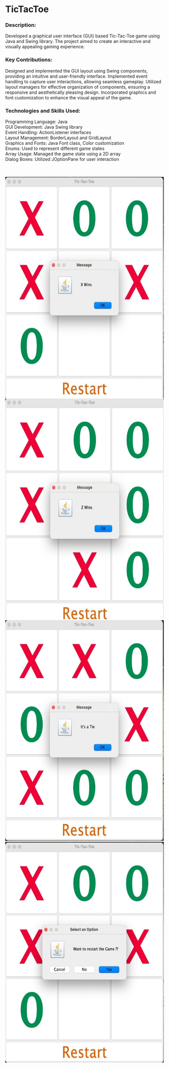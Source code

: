 # TicTacToe

<h3>Description:</h3>
Developed a graphical user interface (GUI) based Tic-Tac-Toe game using Java and Swing library. The project aimed to create an interactive and visually appealing gaming experience.

<h3>Key Contributions:</h3>
Designed and implemented the GUI layout using Swing components, providing an intuitive and user-friendly interface.
Implemented event handling to capture user interactions, allowing seamless gameplay.
Utilized layout managers for effective organization of components, ensuring a responsive and aesthetically pleasing design.
Incorporated graphics and font customization to enhance the visual appeal of the game.


<h3>Technologies and Skills Used:</h3>
Programming Language: Java <br>
GUI Development: Java Swing library<br>
Event Handling: ActionListener interfaces<br>
Layout Management: BorderLayout and GridLayout<br>
Graphics and Fonts: Java Font class, Color customization<br>
Enums: Used to represent different game states<br>
Array Usage: Managed the game state using a 2D array<br>
Dialog Boxes: Utilized JOptionPane for user interaction<br>

<br><br>
<img class="" src="img/XWins.jpeg" width="600" height="700" />
<img class="" src="img/ZWins.jpeg" width="600" height="700" />
<img class="" src="img/Tie.jpeg" width="600" height="700" />
<img class="" src="img/Restart.jpeg" width="600" height="700" />
